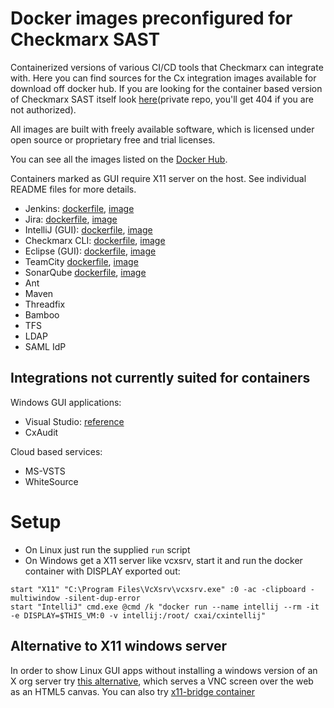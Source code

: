 # Docker images preconfigured for Checkmarx SAST

Containerized versions of various CI/CD tools that Checkmarx can integrate with. Here you can find sources for the Cx integration images available for download off docker hub. If you are looking for the container based version of Checkmarx SAST itself look [here](https://github.com/cxai/Docker-CxCore)(private repo, you'll get 404 if you are not authorized).

All images are built with freely available software, which is licensed under open source or proprietary free and trial licenses.

You can see all the images listed on the [Docker Hub](https://hub.docker.com/r/cxai/).

Containers marked as GUI require X11 server on the host. See individual README files for more details.

* Jenkins: [dockerfile](https://github.com/cxai/Docker-CxIntegrations/tree/master/CxJenkins), [image](https://hub.docker.com/r/cxai/cxjenkins/)
* Jira: [dockerfile](https://github.com/cxai/Docker-CxIntegrations/tree/master/CxJira), [image](https://hub.docker.com/r/cxai/cxjira/)
* IntelliJ (GUI): [dockerfile](https://github.com/cxai/Docker-CxIntegrations/tree/master/CxIntelliJ), [image](https://hub.docker.com/r/cxai/cxintellij/)
* Checkmarx CLI: [dockerfile](https://github.com/cxai/Docker-CxIntegrations/tree/master/CxCLI), [image](https://hub.docker.com/r/cxai/cxcli/)
* Eclipse (GUI): [dockerfile](https://github.com/cxai/Docker-CxIntegrations/tree/master/CxEclipse), [image](https://hub.docker.com/r/cxai/cxeclipse/)
* TeamCity [dockerfile](https://github.com/cxai/Docker-CxIntegrations/tree/master/CxTeamCity), [image](https://hub.docker.com/r/cxai/cxteamcity/)
* SonarQube [dockerfile](https://github.com/cxai/Docker-CxIntegrations/tree/master/CxSonarQube), [image](https://hub.docker.com/r/cxai/cxsonarqube/)
* Ant
* Maven
* Threadfix
* Bamboo
* TFS
* LDAP
* SAML IdP

## Integrations not currently suited for containers
Windows GUI applications:
* Visual Studio: [reference](https://checkmarx.atlassian.net/wiki/spaces/KC/pages/126463827/Setting+Up+the+CxSAST+Visual+Studio+Plugin+v8.4.1+and+up)
* CxAudit

Cloud based services:
* MS-VSTS
* WhiteSource

# Setup

* On Linux just run the supplied `run` script
* On Windows get a X11 server like vcxsrv, start it and run the docker container with DISPLAY exported out:
```
start "X11" "C:\Program Files\VcXsrv\vcxsrv.exe" :0 -ac -clipboard -multiwindow -silent-dup-error
start "IntelliJ" cmd.exe @cmd /k "docker run --name intellij --rm -it -e DISPLAY=$THIS_VM:0 -v intellij:/root/ cxai/cxintellij"
```

## Alternative to X11 windows server
In order to show Linux GUI apps without installing a windows version of an X org server try [this alternative](https://hub.docker.com/r/psharkey/novnc/), which serves a VNC screen over the web as an HTML5 canvas.
You can also try [x11-bridge container](https://hub.docker.com/r/jare/x11-bridge/)
